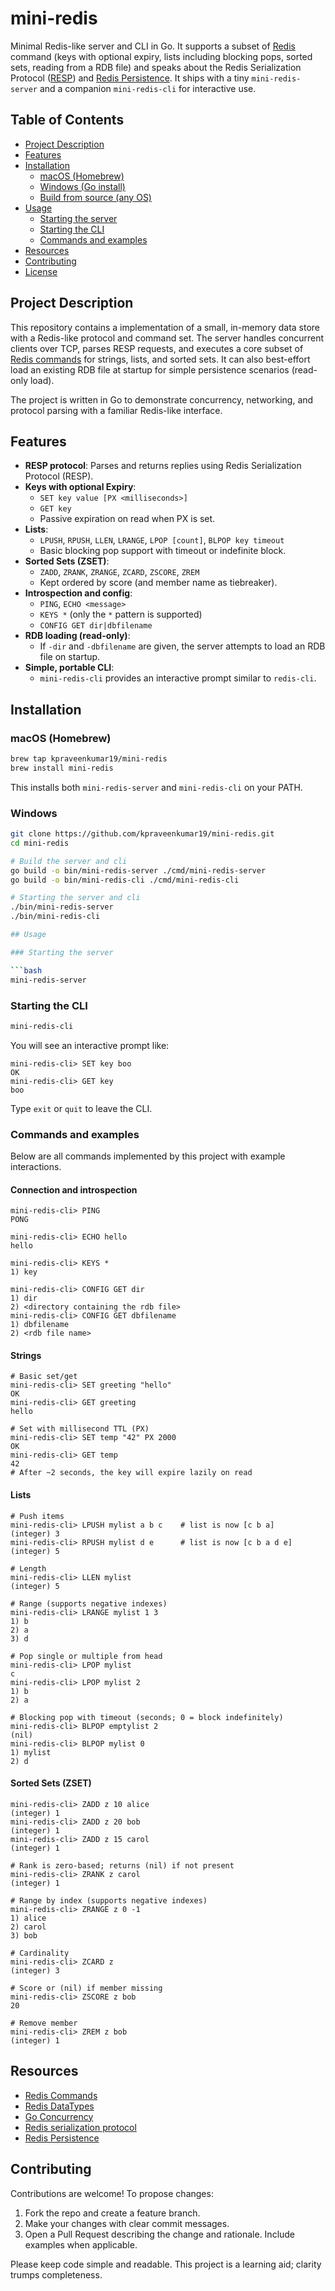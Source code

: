 # mini-redis

Minimal Redis-like server and CLI in Go. It supports a subset of [Redis](https://redis.io) command (keys with optional expiry, lists including blocking pops, sorted sets, reading from a RDB file) and speaks about the Redis Serialization Protocol ([RESP](https://redis.io/docs/latest/develop/reference/protocol-spec/)) and [Redis Persistence](https://redis.io/docs/latest/operate/oss_and_stack/management/persistence/). It ships with a tiny `mini-redis-server` and a companion `mini-redis-cli` for interactive use.

## Table of Contents

- [Project Description](#project-description)
- [Features](#features)
- [Installation](#installation)
  - [macOS (Homebrew)](#macos-homebrew)
  - [Windows (Go install)](#windows-go-install)
  - [Build from source (any OS)](#build-from-source-any-os)
- [Usage](#usage)
  - [Starting the server](#starting-the-server)
  - [Starting the CLI](#starting-the-cli)
  - [Commands and examples](#commands-and-examples)
- [Resources](#resources)
- [Contributing](#contributing)
- [License](#license)

## Project Description

This repository contains a implementation of a small, in-memory data store with a Redis-like protocol and command set. The server handles concurrent clients over TCP, parses RESP requests, and executes a core subset of [Redis commands](https://redis.io/docs/latest/commands//?group=bf) for strings, lists, and sorted sets. It can also best-effort load an existing RDB file at startup for simple persistence scenarios (read-only load).

The project is written in Go to demonstrate concurrency, networking, and protocol parsing with a familiar Redis-like interface.

## Features

- **RESP protocol**: Parses and returns replies using Redis Serialization Protocol (RESP).
- **Keys with optional Expiry**:
  - `SET key value [PX <milliseconds>]`
  - `GET key`
  - Passive expiration on read when PX is set.
- **Lists**:
  - `LPUSH`, `RPUSH`, `LLEN`, `LRANGE`, `LPOP [count]`, `BLPOP key timeout`
  - Basic blocking pop support with timeout or indefinite block.
- **Sorted Sets (ZSET)**:
  - `ZADD`, `ZRANK`, `ZRANGE`, `ZCARD`, `ZSCORE`, `ZREM`
  - Kept ordered by score (and member name as tiebreaker).
- **Introspection and config**:
  - `PING`, `ECHO <message>`
  - `KEYS *` (only the `*` pattern is supported)
  - `CONFIG GET dir|dbfilename`
- **RDB loading (read-only)**:
  - If `-dir` and `-dbfilename` are given, the server attempts to load an RDB file on startup.
- **Simple, portable CLI**:
  - `mini-redis-cli` provides an interactive prompt similar to `redis-cli`.

## Installation

### macOS (Homebrew)

```bash
brew tap kpraveenkumar19/mini-redis
brew install mini-redis
```

This installs both `mini-redis-server` and `mini-redis-cli` on your PATH.

### Windows

```bash
git clone https://github.com/kpraveenkumar19/mini-redis.git
cd mini-redis

# Build the server and cli
go build -o bin/mini-redis-server ./cmd/mini-redis-server
go build -o bin/mini-redis-cli ./cmd/mini-redis-cli

# Starting the server and cli
./bin/mini-redis-server
./bin/mini-redis-cli

## Usage

### Starting the server

```bash
mini-redis-server
```

### Starting the CLI

```bash
mini-redis-cli 
```

You will see an interactive prompt like:

```
mini-redis-cli> SET key boo
OK
mini-redis-cli> GET key
boo
```

Type `exit` or `quit` to leave the CLI.

### Commands and examples

Below are all commands implemented by this project with example interactions.

#### Connection and introspection

```text
mini-redis-cli> PING
PONG

mini-redis-cli> ECHO hello
hello

mini-redis-cli> KEYS *
1) key

mini-redis-cli> CONFIG GET dir
1) dir
2) <directory containing the rdb file>
mini-redis-cli> CONFIG GET dbfilename
1) dbfilename
2) <rdb file name>
```

#### Strings

```text
# Basic set/get
mini-redis-cli> SET greeting "hello"
OK
mini-redis-cli> GET greeting
hello

# Set with millisecond TTL (PX)
mini-redis-cli> SET temp "42" PX 2000
OK
mini-redis-cli> GET temp
42
# After ~2 seconds, the key will expire lazily on read
```

#### Lists

```text
# Push items
mini-redis-cli> LPUSH mylist a b c    # list is now [c b a]
(integer) 3
mini-redis-cli> RPUSH mylist d e      # list is now [c b a d e]
(integer) 5

# Length
mini-redis-cli> LLEN mylist
(integer) 5

# Range (supports negative indexes)
mini-redis-cli> LRANGE mylist 1 3
1) b
2) a
3) d

# Pop single or multiple from head
mini-redis-cli> LPOP mylist
c
mini-redis-cli> LPOP mylist 2
1) b
2) a

# Blocking pop with timeout (seconds; 0 = block indefinitely)
mini-redis-cli> BLPOP emptylist 2
(nil)
mini-redis-cli> BLPOP mylist 0
1) mylist
2) d
```

#### Sorted Sets (ZSET)

```text
mini-redis-cli> ZADD z 10 alice
(integer) 1
mini-redis-cli> ZADD z 20 bob
(integer) 1
mini-redis-cli> ZADD z 15 carol
(integer) 1

# Rank is zero-based; returns (nil) if not present
mini-redis-cli> ZRANK z carol
(integer) 1

# Range by index (supports negative indexes)
mini-redis-cli> ZRANGE z 0 -1
1) alice
2) carol
3) bob

# Cardinality
mini-redis-cli> ZCARD z
(integer) 3

# Score or (nil) if member missing
mini-redis-cli> ZSCORE z bob
20

# Remove member
mini-redis-cli> ZREM z bob
(integer) 1
```

## Resources

- [Redis Commands](https://redis.io/docs/latest/commands//?group=bf)
- [Redis DataTypes](https://redis.io/docs/latest/develop/data-types/)
- [Go Concurrency](https://go.dev/tour/concurrency/1)
- [Redis serialization protocol](https://redis.io/docs/latest/develop/reference/protocol-spec/)
- [Redis Persistence](https://redis.io/docs/latest/operate/oss_and_stack/management/persistence/)

## Contributing

Contributions are welcome! To propose changes:

1. Fork the repo and create a feature branch.
2. Make your changes with clear commit messages.
3. Open a Pull Request describing the change and rationale. Include examples when applicable.

Please keep code simple and readable. This project is a learning aid; clarity trumps completeness.


```
